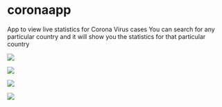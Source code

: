 # coronaapp
App to view live statistics for Corona Virus cases
You can search for any particular country and it will show you the statistics for that particular country

![](assets/WhatsApp%20Image%202020-04-04%20at%2017.58.52%20(1).jpeg)

![](assets/WhatsApp%20Image%202020-04-04%20at%2017.58.52.jpeg)

![](assets/WhatsApp%20Image%202020-04-04%20at%2017.58.52%20(2).jpeg)

![](assets/WhatsApp%20Image%202020-04-04%20at%2017.58.52%20(3).jpeg)
